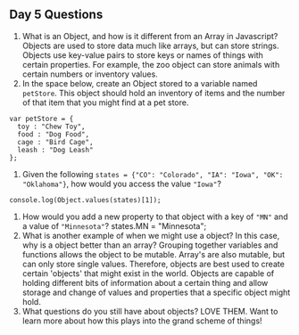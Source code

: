 ## Day 5 Questions

1. What is an Object, and how is it different from an Array in Javascript?
Objects are used to store data much like arrays, but can store strings. Objects use key-value pairs to store keys or names of things with certain properties. For example, the zoo object can store animals with certain numbers or inventory values.
1. In the space below, create an Object stored to a variable named `petStore`.  This object should hold an inventory of items and the number of that item that you might find at a pet store.
```
var petStore = {
  toy : "Chew Toy",
  food : "Dog Food",
  cage : "Bird Cage",
  leash : "Dog Leash"
};
```
1. Given the following `states = {"CO": "Colorado", "IA": "Iowa", "OK": "Oklahoma"}`, how would you access the value `"Iowa"`?
```
console.log(Object.values(states)[1]);
```
1. How would you add a new property to that object with a key of `"MN"` and a value of `"Minnesota"`?
states.MN = "Minnesota";
1. What is another example of when we might use a object?  In this case, why is a object better than an array?
Grouping together variables and functions allows the object to be mutable. Array's are also mutable, but can only store single values. Therefore, objects are best used to create certain 'objects' that might exist in the world. Objects are capable of holding different bits of information about a certain thing and allow storage and change of values and properties that a specific object might hold.
1. What questions do you still have about objects?
LOVE THEM. Want to learn more about how this plays into the grand scheme of things! 

